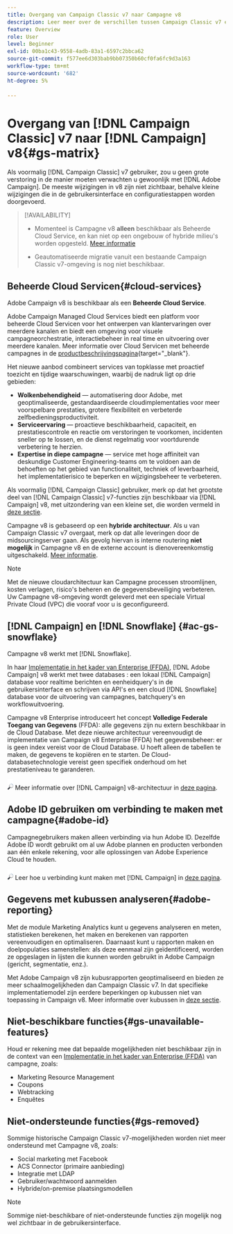 ```yaml
---
title: Overgang van Campaign Classic v7 naar Campagne v8
description: Leer meer over de verschillen tussen Campaign Classic v7 en Campaign v8.
feature: Overview
role: User
level: Beginner
exl-id: 00ba1c43-9558-4adb-83a1-6597c2bbca62
source-git-commit: f577ee6d303bab9bb07350b60cf0fa6fc9d3a163
workflow-type: tm+mt
source-wordcount: '682'
ht-degree: 5%

---
```


# Overgang van [!DNL Campaign Classic] v7 naar [!DNL Campaign] v8{#gs-matrix}

Als voormalig [!DNL Campaign Classic] v7 gebruiker, zou u geen grote verstoring in de manier moeten verwachten u gewoonlijk met [!DNL Adobe Campaign]. De meeste wijzigingen in v8 zijn niet zichtbaar, behalve kleine wijzigingen die in de gebruikersinterface en configuratiestappen worden doorgevoerd.

>[!AVAILABILITY]
>
>* Momenteel is Campagne v8 **alleen** beschikbaar als Beheerde Cloud Service, en kan niet op een ongebouw of hybride milieu&#39;s worden opgesteld. [Meer informatie](#cloud-services)
>
>* Geautomatiseerde migratie vanuit een bestaande Campaign Classic v7-omgeving is nog niet beschikbaar.


## Beheerde Cloud Servicen{#cloud-services}

Adobe Campaign v8 is beschikbaar als een **Beheerde Cloud Service**.

Adobe Campaign Managed Cloud Services biedt een platform voor beheerde Cloud Servicen voor het ontwerpen van klantervaringen over meerdere kanalen en biedt een omgeving voor visuele campagneorchestratie, interactiebeheer in real time en uitvoering over meerdere kanalen. Meer informatie over Cloud Servicen met beheerde campagnes in de [productbeschrijvingspagina](https://helpx.adobe.com/legal/product-descriptions/adobe-campaign-managed-cloud-services.html){target="_blank"}.

Het nieuwe aanbod combineert services van topklasse met proactief toezicht en tijdige waarschuwingen, waarbij de nadruk ligt op drie gebieden:

* **Wolkenbehendigheid** — automatisering door Adobe, met geoptimaliseerde, gestandaardiseerde cloudimplementaties voor meer voorspelbare prestaties, grotere flexibiliteit en verbeterde zelfbedieningsproductiviteit.
* **Serviceervaring** — proactieve beschikbaarheid, capaciteit, en prestatiescontrole en reactie om verstoringen te voorkomen, incidenten sneller op te lossen, en de dienst regelmatig voor voortdurende verbetering te herzien.
* **Expertise in diepe campagne** — service met hoge affiniteit van deskundige Customer Engineering-teams om te voldoen aan de behoeften op het gebied van functionaliteit, techniek of leverbaarheid, het implementatierisico te beperken en wijzigingsbeheer te verbeteren.

Als voormalig [!DNL Campaign Classic] gebruiker, merk op dat het grootste deel van [!DNL Campaign Classic] v7-functies zijn beschikbaar via [!DNL Campaign] v8, met uitzondering van een kleine set, die worden vermeld in [deze sectie](#gs-removed).

Campagne v8 is gebaseerd op een **hybride architectuur**. Als u van Campaign Classic v7 overgaat, merk op dat alle leveringen door de midsourcingserver gaan. Als gevolg hiervan is interne routering **niet mogelijk** in Campagne v8 en de externe account is dienovereenkomstig uitgeschakeld. [Meer informatie](../architecture/architecture.md).

>[!NOTE]
>
>Met de nieuwe cloudarchitectuur kan Campagne processen stroomlijnen, kosten verlagen, risico&#39;s beheren en de gegevensbeveiliging verbeteren. Uw Campagne v8-omgeving wordt geleverd met een speciale Virtual Private Cloud (VPC) die vooraf voor u is geconfigureerd.

## [!DNL Campaign] en [!DNL Snowflake] {#ac-gs-snowflake}

Campagne v8 werkt met [!DNL Snowflake].

In haar [Implementatie in het kader van Enterprise (FFDA)](../architecture/enterprise-deployment.md), [!DNL Adobe Campaign] v8 werkt met twee databases : een lokaal [!DNL Campaign] database voor realtime berichten en eenheidquery&#39;s in de gebruikersinterface en schrijven via API&#39;s en een cloud [!DNL Snowflake] database voor de uitvoering van campagnes, batchquery&#39;s en workflowuitvoering.

Campagne v8 Enterprise introduceert het concept **Volledige Federale Toegang van Gegevens** (FFDA): alle gegevens zijn nu extern beschikbaar in de Cloud Database. Met deze nieuwe architectuur vereenvoudigt de implementatie van Campaign v8 Enterprise (FFDA) het gegevensbeheer: er is geen index vereist voor de Cloud Database. U hoeft alleen de tabellen te maken, de gegevens te kopiëren en te starten. De Cloud-databasetechnologie vereist geen specifiek onderhoud om het prestatieniveau te garanderen.

![](../assets/do-not-localize/glass.png) Meer informatie over [!DNL Campaign] v8-architectuur in [deze pagina](../architecture/architecture.md).


## Adobe ID gebruiken om verbinding te maken met campagne{#adobe-id}

Campagnegebruikers maken alleen verbinding via hun Adobe ID. Dezelfde Adobe ID wordt gebruikt om al uw Adobe plannen en producten verbonden aan één enkele rekening, voor alle oplossingen van Adobe Experience Cloud te houden.

![](../assets/do-not-localize/glass.png) Leer hoe u verbinding kunt maken met [!DNL Campaign] in [deze pagina](connect.md).

## Gegevens met kubussen analyseren{#adobe-reporting}

Met de module Marketing Analytics kunt u gegevens analyseren en meten, statistieken berekenen, het maken en berekenen van rapporten vereenvoudigen en optimaliseren. Daarnaast kunt u rapporten maken en doelpopulaties samenstellen: als deze eenmaal zijn geïdentificeerd, worden ze opgeslagen in lijsten die kunnen worden gebruikt in Adobe Campaign (gericht, segmentatie, enz.).

Met Adobe Campaign v8 zijn kubusrapporten geoptimaliseerd en bieden ze meer schaalmogelijkheden dan Campaign Classic v7. In dat specifieke implementatiemodel zijn eerdere beperkingen op kubussen niet van toepassing in Campaign v8. Meer informatie over kubussen in [deze sectie](../../v8/reporting/gs-cubes.md).

## Niet-beschikbare functies{#gs-unavailable-features}

Houd er rekening mee dat bepaalde mogelijkheden niet beschikbaar zijn in de context van een [Implementatie in het kader van Enterprise (FFDA)](../architecture/enterprise-deployment.md) van campagne, zoals:

* Marketing Resource Management
* Coupons
* Webtracking
* Enquêtes

## Niet-ondersteunde functies{#gs-removed}

Sommige historische Campaign Classic v7-mogelijkheden worden niet meer ondersteund met Campagne v8, zoals:

* Social marketing met Facebook
* ACS Connector (primaire aanbieding)
* Integratie met LDAP
* Gebruiker/wachtwoord aanmelden
* Hybride/on-premise plaatsingsmodellen


>[!NOTE]
>
>Sommige niet-beschikbare of niet-ondersteunde functies zijn mogelijk nog wel zichtbaar in de gebruikersinterface.

